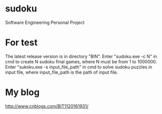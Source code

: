 # sudoku
Software Engineering Personal Project
# For test
The latest release version is in directory "BIN".
Enter "sudoku.exe -c N" in cmd 
to create N sudoku final games, where N must be from 1 to 1000000.
Enter "sukoku.exe -s input_file_path" in cmd
to solve sudoku puzzles in input file, where input_file_path is the path of input file.
# My blog
http://www.cnblogs.com/BIT1120161931/
